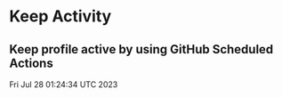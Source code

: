 # Keep Activity 
Keep profile active by using GitHub Scheduled Actions
--- 
Fri Jul 28 01:24:34 UTC 2023
